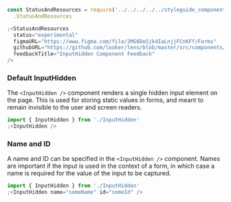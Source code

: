 ```js noeditor
const StatusAndResources = require('../../../../../styleguide_components/StatusAndResources')
  .StatusAndResources

;<StatusAndResources
  status="experimental"
  figmaURL="https://www.figma.com/file/2MG6DoSjk4IaLnjjFCnKFf/Forms"
  githubURL="https://github.com/looker/lens/blob/master/src/components/Form/Inputs/InputHidden.tsx"
  feedbackTitle="InputHidden Component Feedback"
/>
```

### Default InputHidden

The `<InputHidden />` component renders a single hidden input element on the page. This is used for storing static values in forms, and meant to remain invisible to the user and screen readers.

```js
import { InputHidden } from './InputHidden'
;<InputHidden />
```

### Name and ID

A name and ID can be specified in the `<InputHidden />` component. Names are important if the input is used in the context of a form, in which case a name is required for the value of the input to be captured.

```js
import { InputHidden } from './InputHidden'
;<InputHidden name="someName" id="someId" />
```
